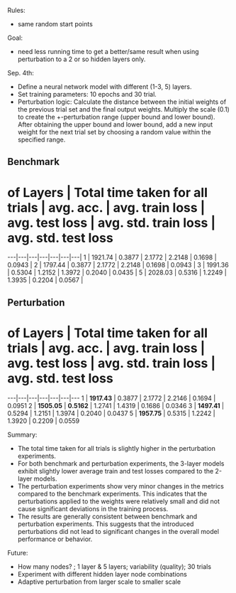 Rules:
- same random start points

Goal:
- need less running time to get a better/same result when using perturbation to a 2 or so hidden layers only.


Sep. 4th:
- Define a neural network model with different (1-3, 5) layers.
- Set training parameters: 10 epochs and 30 trial.
- Perturbation logic: Calculate the distance between the initial weights of the previous trial set and the final output weights. Multiply the scale (0.1) to create the +-perturbation range (upper bound and lower bound). After obtaining the upper bound and lower bound, add a new input weight for the next trial set by choosing a random value within the specified range.

## Benchmark
# of Layers | Total time taken for all trials | avg. acc. | avg. train loss | avg. test loss | avg. std. train loss | avg. std. test loss
---|---|---|---|---|---|---|
1 | 1921.74 | 0.3877 | 2.1772 | 2.2148 | 0.1698 | 0.0943 |
2 | 1797.44 | 0.3877 | 2.1772 | 2.2148 | 0.1698 | 0.0943 |
3 | 1991.36 | 0.5304 | 1.2152 | 1.3972 | 0.2040 | 0.0435 |
5 | 2028.03 | 0.5316 | 1.2249 | 1.3935 | 0.2204 | 0.0567 |

## Perturbation  
# of Layers | Total time taken for all trials | avg. acc. | avg. train loss | avg. test loss | avg. std. train loss | avg. std. test loss
---|---|---|---|---|---|---
1 | **1917.43** | 0.3877 | 2.1772 | 2.2146 | 0.1694 | 0.0951 
2 | **1505.05** | **0.5162** | 1.2741 | 1.4319 | 0.1686 | 0.0346 
3 | **1497.41** | 0.5294 | 1.2151 | 1.3974 | 0.2040 | 0.0437 
5 | **1957.75** | 0.5315 | 1.2242 | 1.3920 | 0.2209 | 0.0559 

Summary:
- The total time taken for all trials is slightly higher in the perturbation experiments.
- For both benchmark and perturbation experiments, the 3-layer models exhibit slightly lower average train and test losses compared to the 2-layer models. 
- The perturbation experiments show very minor changes in the metrics compared to the benchmark experiments. This indicates that the perturbations applied to the weights were relatively small and did not cause significant deviations in the training process.
- The results are generally consistent between benchmark and perturbation experiments. This suggests that the introduced perturbations did not lead to significant changes in the overall model performance or behavior.

Future: 
- How many nodes? ; 1 layer & 5 layers; variability (quality); 30 trials
- Experiment with different hidden layer node combinations
- Adaptive perturbation from larger scale to smaller scale
